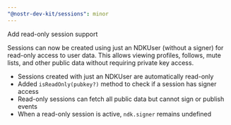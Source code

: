 ```yaml
---
"@nostr-dev-kit/sessions": minor
---
```


Add read-only session support

Sessions can now be created using just an NDKUser (without a signer) for read-only access to user data. This allows viewing profiles, follows, mute lists, and other public data without requiring private key access.

- Sessions created with just an NDKUser are automatically read-only
- Added `isReadOnly(pubkey?)` method to check if a session has signer access
- Read-only sessions can fetch all public data but cannot sign or publish events
- When a read-only session is active, `ndk.signer` remains undefined
